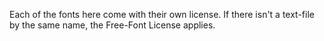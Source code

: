 Each of the fonts here come with their own license. If there isn't a text-file by the same name, the Free-Font License applies.
